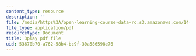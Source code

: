 ```yaml
---
content_type: resource
description: ''
file: /media/https%3A/open-learning-course-data-rc.s3.amazonaws.com/14-13-psychology-and-economics-spring-2020/53670b70a76258b4bc9f30a586598e76_pwFsPEPPUGU.pdf
file_type: application/pdf
resourcetype: Document
title: 3play pdf file
uid: 53670b70-a762-58b4-bc9f-30a586598e76
---
```

